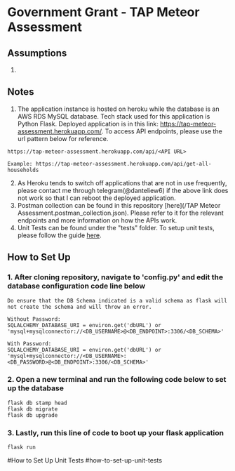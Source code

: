 
# Government Grant - TAP Meteor Assessment


## Assumptions
1. 

## Notes
1. The application instance is hosted on heroku while the database is an AWS RDS MySQL database. Tech stack used for this application is Python Flask. Deployed application is in this link: https://tap-meteor-assessment.herokuapp.com/. To access API endpoints, please use the url pattern below for reference.
```
https://tap-meteor-assessment.herokuapp.com/api/<API URL>

Example: https://tap-meteor-assessment.herokuapp.com/api/get-all-households
```
2. As Heroku tends to switch off applications that are not in use frequently, please contact me through telegram(@danteliew6) if the above link does not work so that I can reboot the deployed application.
3. Postman collection can be found in this repository [here](/TAP Meteor Assessment.postman_collection.json). Please refer to it for the relevant endpoints and more information on how the APIs work.
4. Unit Tests can be found under the "tests" folder. To setup unit tests, please follow the guide [here](#how-to-set-up-unit-tests).

## How to Set Up
### 1. After cloning repository, navigate to 'config.py' and edit the database configuration code line below

```
Do ensure that the DB Schema indicated is a valid schema as flask will not create the schema and will throw an error.

Without Password:
SQLALCHEMY_DATABASE_URI = environ.get('dbURL') or 'mysql+mysqlconnector://<DB_USERNAME>@<DB_ENDPOINT>:3306/<DB_SCHEMA>'

With Password:
SQLALCHEMY_DATABASE_URI = environ.get('dbURL') or 'mysql+mysqlconnector://<DB_USERNAME>:<DB_PASSWORD>@<DB_ENDPOINT>:3306/<DB_SCHEMA>'
```

### 2. Open a new terminal and run the following code below to set up the database
```
flask db stamp head
flask db migrate
flask db upgrade
```

### 3. Lastly, run this line of code to boot up your flask application
```
flask run
```

#How to Set Up Unit Tests
#how-to-set-up-unit-tests

